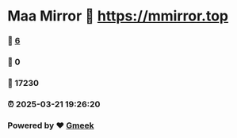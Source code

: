 # Maa Mirror :link: https://mmirror.top 
### :page_facing_up: [6](https://mmirror.top/tag.html) 
### :speech_balloon: 0 
### :hibiscus: 17230 
### :alarm_clock: 2025-03-21 19:26:20 
### Powered by :heart: [Gmeek](https://github.com/Meekdai/Gmeek)
